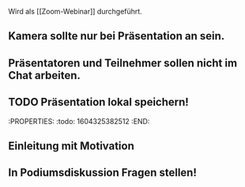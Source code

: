 Wird als [[Zoom-Webinar]] durchgeführt.
## Kamera sollte nur bei Präsentation an sein.
## Präsentatoren und Teilnehmer sollen nicht im Chat arbeiten.
## TODO Präsentation lokal speichern!
:PROPERTIES:
:todo: 1604325382512
:END:
## Einleitung mit Motivation
## In Podiumsdiskussion Fragen stellen!
